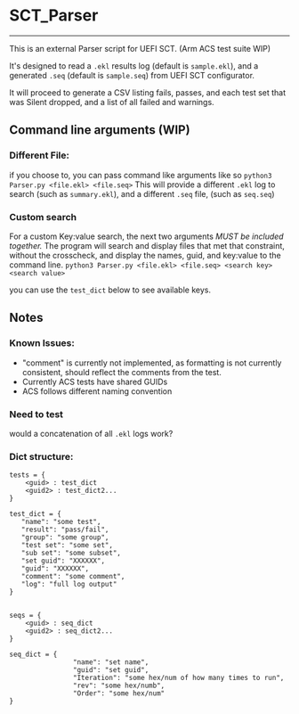 # SCT_Parser
---
This is an external Parser script for UEFI SCT. (Arm ACS test suite WIP)

It's designed to read a `.ekl` results log (default is `sample.ekl`), and a generated `.seq` (default is `sample.seq`) from UEFI SCT configurator.

It will proceed to generate a CSV listing fails, passes, and each test set that was Silent dropped, and a list of all failed and warnings.


## Command line arguments (WIP)

### Different File:
if you choose to, you can pass command like arguments like so `python3 Parser.py <file.ekl> <file.seq>` This will provide a different `.ekl` log to search (such as `summary.ekl`), and a different `.seq` file, (such as `seq.seq`) 



### Custom search
For a custom Key:value search, the next two arguments *MUST be included together.* The program will search and display files that met that constraint, without the crosscheck, and display the names, guid, and key:value to the command line. `python3 Parser.py <file.ekl> <file.seq> <search key> <search value>`

you can use the `test_dict` below to see available keys. 









## Notes
### Known Issues:
* "comment" is currently not implemented, as formatting is not currently consistent, should reflect the comments from the test.
* Currently ACS tests have shared GUIDs
* ACS follows different naming convention

### Need to test
would a concatenation of all `.ekl` logs work?

### Dict structure:
```
tests = {
    <guid> : test_dict 
    <guid2> : test_dict2...
}

test_dict = {
   "name": "some test",
   "result": "pass/fail",
   "group": "some group",
   "test set": "some set",  
   "sub set": "some subset",
   "set guid": "XXXXXX",
   "guid": "XXXXXX",
   "comment": "some comment",
   "log": "full log output"
}


seqs = { 
    <guid> : seq_dict
    <guid2> : seq_dict2...
}

seq_dict = {
                "name": "set name",
                "guid": "set guid",
                "Iteration": "some hex/num of how many times to run",
                "rev": "some hex/numb",
                "Order": "some hex/num"
}
```